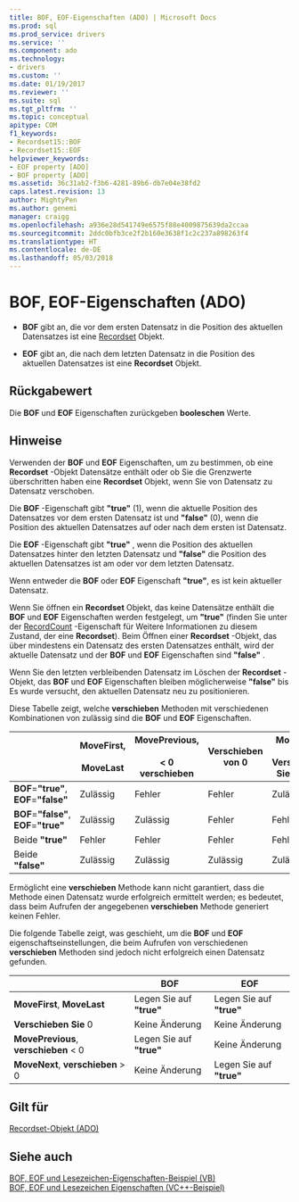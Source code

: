 ```yaml
---
title: BOF, EOF-Eigenschaften (ADO) | Microsoft Docs
ms.prod: sql
ms.prod_service: drivers
ms.service: ''
ms.component: ado
ms.technology:
- drivers
ms.custom: ''
ms.date: 01/19/2017
ms.reviewer: ''
ms.suite: sql
ms.tgt_pltfrm: ''
ms.topic: conceptual
apitype: COM
f1_keywords:
- Recordset15::BOF
- Recordset15::EOF
helpviewer_keywords:
- EOF property [ADO]
- BOF property [ADO]
ms.assetid: 36c31ab2-f3b6-4281-89b6-db7e04e38fd2
caps.latest.revision: 13
author: MightyPen
ms.author: genemi
manager: craigg
ms.openlocfilehash: a936e28d541749e6575f88e4009875639da2ccaa
ms.sourcegitcommit: 2ddc0bfb3ce2f2b160e3638f1c2c237a898263f4
ms.translationtype: HT
ms.contentlocale: de-DE
ms.lasthandoff: 05/03/2018
---
```

# <a name="bof-eof-properties-ado"></a>BOF, EOF-Eigenschaften (ADO)
-   **BOF** gibt an, die vor dem ersten Datensatz in die Position des aktuellen Datensatzes ist eine [Recordset](../../../ado/reference/ado-api/recordset-object-ado.md) Objekt.  
  
-   **EOF** gibt an, die nach dem letzten Datensatz in die Position des aktuellen Datensatzes ist eine **Recordset** Objekt.  
  
## <a name="return-value"></a>Rückgabewert  
 Die **BOF** und **EOF** Eigenschaften zurückgeben **booleschen** Werte.  
  
## <a name="remarks"></a>Hinweise  
 Verwenden der **BOF** und **EOF** Eigenschaften, um zu bestimmen, ob eine **Recordset** -Objekt Datensätze enthält oder ob Sie die Grenzwerte überschritten haben eine **Recordset**  Objekt, wenn Sie von Datensatz zu Datensatz verschoben.  
  
 Die **BOF** -Eigenschaft gibt **"true"** (1), wenn die aktuelle Position des Datensatzes vor dem ersten Datensatz ist und **"false"** (0), wenn die Position des aktuellen Datensatzes auf oder nach dem ersten ist Datensatz.  
  
 Die **EOF** -Eigenschaft gibt **"true"** , wenn die Position des aktuellen Datensatzes hinter den letzten Datensatz und **"false"** die Position des aktuellen Datensatzes ist am oder vor dem letzten Datensatz.  
  
 Wenn entweder die **BOF** oder **EOF** Eigenschaft **"true"**, es ist kein aktueller Datensatz.  
  
 Wenn Sie öffnen ein **Recordset** Objekt, das keine Datensätze enthält die **BOF** und **EOF** Eigenschaften werden festgelegt, um **"true"** (finden Sie unter der [ RecordCount](../../../ado/reference/ado-api/recordcount-property-ado.md) -Eigenschaft für Weitere Informationen zu diesem Zustand, der eine **Recordset**). Beim Öffnen einer **Recordset** -Objekt, das über mindestens ein Datensatz des ersten Datensatzes enthält, wird der aktuelle Datensatz und der **BOF** und **EOF** Eigenschaften sind **"false"** .  
  
 Wenn Sie den letzten verbleibenden Datensatz im Löschen der **Recordset** -Objekt, das **BOF** und **EOF** Eigenschaften bleiben möglicherweise **"false"** bis Es wurde versucht, den aktuellen Datensatz neu zu positionieren.  
  
 Diese Tabelle zeigt, welche **verschieben** Methoden mit verschiedenen Kombinationen von zulässig sind die **BOF** und **EOF** Eigenschaften.  
  
||MoveFirst,<br /><br /> MoveLast|MovePrevious,<br /><br /> < 0 verschieben|Verschieben von 0|MoveNext,<br /><br /> Verschieben Sie die > 0|  
|------|-----------------------------|---------------------------------|------------|-----------------------------|  
|**BOF**=**"true"**, **EOF**=**"false"**|Zulässig|Fehler|Fehler|Zulässig|  
|**BOF**=**"false"**, **EOF**=**"true"**|Zulässig|Zulässig|Fehler|Fehler|  
|Beide **"true"**|Fehler|Fehler|Fehler|Fehler|  
|Beide **"false"**|Zulässig|Zulässig|Zulässig|Zulässig|  
  
 Ermöglicht eine **verschieben** Methode kann nicht garantiert, dass die Methode einen Datensatz wurde erfolgreich ermittelt werden; es bedeutet, dass beim Aufrufen der angegebenen **verschieben** Methode generiert keinen Fehler.  
  
 Die folgende Tabelle zeigt, was geschieht, um die **BOF** und **EOF** eigenschaftseinstellungen, die beim Aufrufen von verschiedenen **verschieben** Methoden sind jedoch nicht erfolgreich einen Datensatz gefunden.  
  
||BOF|EOF|  
|------|---------|---------|  
|**MoveFirst**, **MoveLast**|Legen Sie auf **"true"**|Legen Sie auf **"true"**|  
|**Verschieben Sie** 0|Keine Änderung|Keine Änderung|  
|**MovePrevious**, **verschieben** < 0|Legen Sie auf **"true"**|Keine Änderung|  
|**MoveNext**, **verschieben** > 0|Keine Änderung|Legen Sie auf **"true"**|  
  
## <a name="applies-to"></a>Gilt für  
 [Recordset-Objekt (ADO)](../../../ado/reference/ado-api/recordset-object-ado.md)  
  
## <a name="see-also"></a>Siehe auch  
 [BOF, EOF und Lesezeichen-Eigenschaften-Beispiel (VB)](../../../ado/reference/ado-api/bof-eof-and-bookmark-properties-example-vb.md)   
 [BOF, EOF und Lesezeichen Eigenschaften (VC++-Beispiel)](../../../ado/reference/ado-api/bof-eof-and-bookmark-properties-example-vc.md)   
